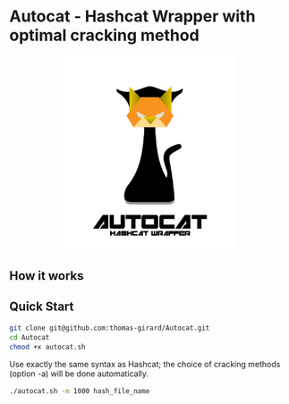 # Autocat - Hashcat Wrapper with optimal cracking method


<p align="center">
    <img src="img/logo.png" style="height:350px">
</p>

## How it works


## Quick Start

```bash
git clone git@github.com:thomas-girard/Autocat.git
cd Autocat
chmod +x autocat.sh
```

Use exactly the same syntax as Hashcat; the choice of cracking methods (option -a) will be done automatically.

```bash
./autocat.sh -m 1000 hash_file_name
```